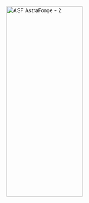 <img width="200" height="500" alt="ASF AstraForge - 2" src="https://github.com/user-attachments/assets/98098a50-8210-4253-a0d8-c49b241dcb89" />


